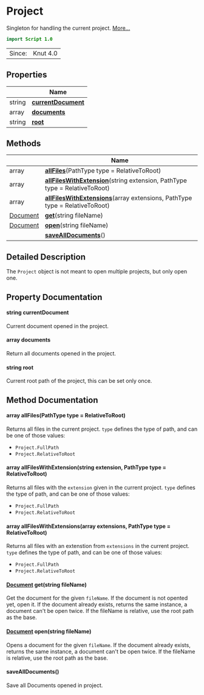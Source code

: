 # Project

Singleton for handling the current project. [More...](#detailed-description)

```qml
import Script 1.0
```

<table>
<tr><td>Since:</td><td>Knut 4.0</td></tr>
</table>

## Properties

| | Name |
|-|-|
|string|**[currentDocument](#currentDocument)**|
|array<string>|**[documents](#documents)**|
|string|**[root](#root)**|

## Methods

| | Name |
|-|-|
|array<string> |**[allFiles](#allFiles)**(PathType type = RelativeToRoot)|
|array<string> |**[allFilesWithExtension](#allFilesWithExtension)**(string extension, PathType type = RelativeToRoot)|
|array<string> |**[allFilesWithExtensions](#allFilesWithExtensions)**(array<string> extensions, PathType type = RelativeToRoot)|
|[Document](../script/document.md) |**[get](#get)**(string fileName)|
|[Document](../script/document.md) |**[open](#open)**(string fileName)|
||**[saveAllDocuments](#saveAllDocuments)**()|

## Detailed Description

The `Project` object is not meant to open multiple projects, but only open one.

## Property Documentation

#### <a name="currentDocument"></a>string **currentDocument**

Current document opened in the project.

#### <a name="documents"></a>array<string> **documents**

Return all documents opened in the project.

#### <a name="root"></a>string **root**

Current root path of the project, this can be set only once.

## Method Documentation

#### <a name="allFiles"></a>array<string> **allFiles**(PathType type = RelativeToRoot)

Returns all files in the current project.
`type` defines the type of path, and can be one of those values:

- `Project.FullPath`
- `Project.RelativeToRoot`

#### <a name="allFilesWithExtension"></a>array<string> **allFilesWithExtension**(string extension, PathType type = RelativeToRoot)

Returns all files with the `extension` given in the current project.
`type` defines the type of path, and can be one of those values:

- `Project.FullPath`
- `Project.RelativeToRoot`

#### <a name="allFilesWithExtensions"></a>array<string> **allFilesWithExtensions**(array<string> extensions, PathType type = RelativeToRoot)

Returns all files with an extenstion from `extensions` in the current project.
`type` defines the type of path, and can be one of those values:

- `Project.FullPath`
- `Project.RelativeToRoot`

#### <a name="get"></a>[Document](../script/document.md) **get**(string fileName)

Get the document for the given `fileName`. If the document is not opented yet, open it. If the document already exists, returns the same instance, a document
can't be open twice. If the fileName is relative, use the root path as the base.

#### <a name="open"></a>[Document](../script/document.md) **open**(string fileName)

Opens a document for the given `fileName`. If the document already exists, returns the same instance, a document
can't be open twice. If the fileName is relative, use the root path as the base.

#### <a name="saveAllDocuments"></a>**saveAllDocuments**()

Save all Documents opened in project.
